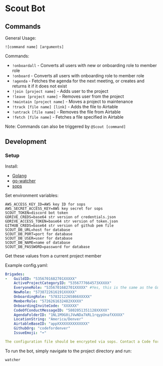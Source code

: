 # Scout Bot
## Commands
General Usage:
```
![command name] [arguments]
```
Commands:
- `!onboardall` - Converts all users with new or onboarding role to member role
- `!onboard` - Converts all users with onboarding role to member role
- `!agenda` - Fetches the agenda for the next meeting, or creates and returns it if it does not exist
- `!join [project name]` - Adds user to the project
- `!leave [project name]` - Removes user from the project
- `!maintain [project name]` - Moves a project to maintenance
- `!track [file name] [link]` - Adds the file to Airtable
- `!untrack [file name]` - Removes the file from Airtable
- `!fetch [file name]` - Fetches a file specified in Airtable

Note: Commands can also be triggered by `@Scout [command]`
## Development
### Setup
Install:
- [Golang](https://golang.org/)
- [go-watcher](https://github.com/canthefason/go-watcher)
- [sops](https://github.com/mozilla/sops)

Set environment variables:
```
AWS_ACCESS_KEY_ID=AWS key ID for sops
AWS_SECRET_ACCESS_KEY=AWS key secret for sops
SCOUT_TOKEN=discord bot token
GDRIVE_CREDS=base64 str version of credentials.json
GDRIVE_ACCESS_TOKEN=base64 str version of token.json
GITHUB_CREDS=base64 str version of github pem file
SCOUT_DB_URL=host for database
SCOUT_DB_PORT=port for database
SCOUT_DB_USER=user for database
SCOUT_DB_NAME=name of database
SCOUT_DB_PASSWORD=password for database
```
Get these values from a current project member

Example config.yaml:
```yaml
Brigades:
-   GuildID: "5356701682701XXXXX"
    ActiveProjectCategoryID: "5356777664573XXXXX"
    EveryoneRole: "5356701682701XXXXX" #Yes, this is the same as the GuildID, they are separated for clarity
    NewRole: "5738722616191XXXXX"
    OnboardingRole: "5783212265866XXXXX"
    MemberRole: "5726261632482XXXXX"
    OnboardingInviteCode: "XXXXXX"
    CodeOfConductMessageID: "5802051351128XXXXX"
    AgendaFolderID: "1NL1M9G0iJVwNDa7kRL1rqypUnafXXXXX"
    LocationString: "America/Denver"
    AirtableBaseID: "appXXXXXXXXXXXXXX"
    GithubOrg: "codefordenver"
    IssueEmoji: "➡"

The configuration file should be encrypted via sops. Contact a Code for Denver member to have your configuration info added & encrypted. 

```

To run the bot, simply navigate to the project directory and run:
```
watcher
```
